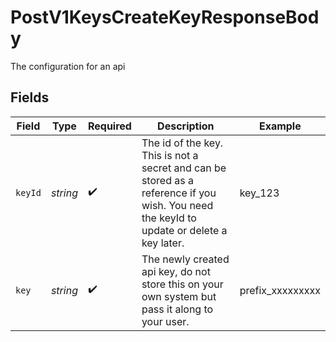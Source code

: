 # PostV1KeysCreateKeyResponseBody

The configuration for an api


## Fields

| Field                                                                                                                                     | Type                                                                                                                                      | Required                                                                                                                                  | Description                                                                                                                               | Example                                                                                                                                   |
| ----------------------------------------------------------------------------------------------------------------------------------------- | ----------------------------------------------------------------------------------------------------------------------------------------- | ----------------------------------------------------------------------------------------------------------------------------------------- | ----------------------------------------------------------------------------------------------------------------------------------------- | ----------------------------------------------------------------------------------------------------------------------------------------- |
| `keyId`                                                                                                                                   | *string*                                                                                                                                  | :heavy_check_mark:                                                                                                                        | The id of the key. This is not a secret and can be stored as a reference if you wish. You need the keyId to update or delete a key later. | key_123                                                                                                                                   |
| `key`                                                                                                                                     | *string*                                                                                                                                  | :heavy_check_mark:                                                                                                                        | The newly created api key, do not store this on your own system but pass it along to your user.                                           | prefix_xxxxxxxxx                                                                                                                          |